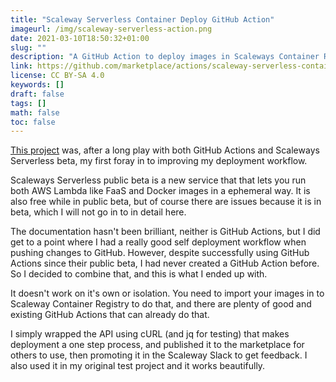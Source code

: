 ```yaml
---
title: "Scaleway Serverless Container Deploy GitHub Action"
imageurl: /img/scaleway-serverless-action.png
date: 2021-03-10T18:50:32+01:00
slug: ""
description: "A GitHub Action to deploy images in Scaleways Container Registry to Scaleways Serverless Container"
link: https://github.com/marketplace/actions/scaleway-serverless-container-deploy
license: CC BY-SA 4.0
keywords: []
draft: false
tags: []
math: false
toc: false
---
```


[This project](https://github.com/yamatt/scaleway-serverless-container-deploy-action) was, after a long play with both GitHub Actions and Scaleways Serverless beta, my first foray in to improving my deployment workflow.

Scaleways Serverless public beta is a new service that that lets you run both AWS Lambda like FaaS and Docker images in a ephemeral way. It is also free while in public beta, but of course there are issues because it is in beta, which I will not go in to in detail here.

The documentation hasn't been brilliant, neither is GitHub Actions, but I did get to a point where I had a really good self deployment workflow when pushing changes to GitHub. However, despite successfully using GitHub Actions since their public beta, I had never created a GitHub Action before. So I decided to combine that, and this is what I ended up with.

It doesn't work on it's own or isolation. You need to import your images in to Scaleway Container Registry to do that, and there are plenty of good and existing GitHub Actions that can already do that.

I simply wrapped the API using cURL (and jq for testing) that makes deployment a one step process, and published it to the marketplace for others to use, then promoting it in the Scaleway Slack to get feedback. I also used it in my original test project and it works beautifully.
